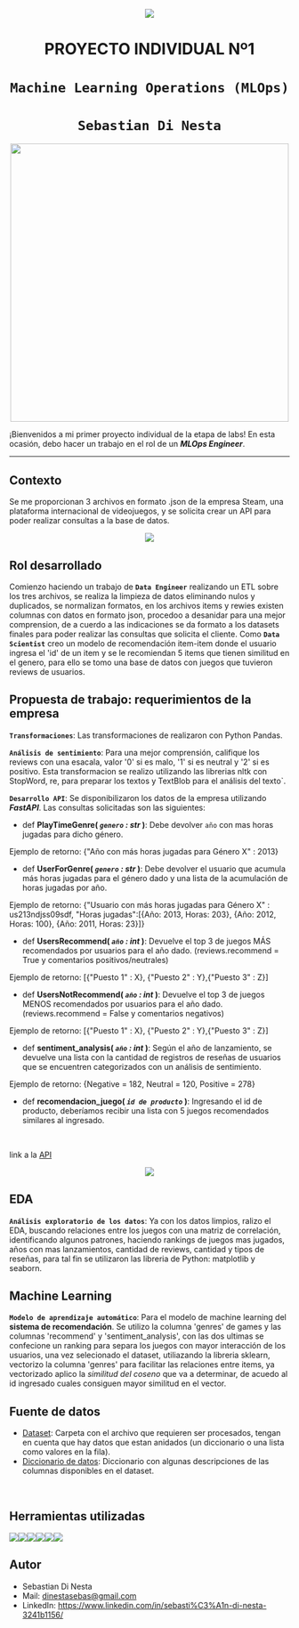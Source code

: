 <p align=center><img src=src/henry_portada.jpeg><p>

# <h1 align=center> **PROYECTO INDIVIDUAL Nº1** </h1>

# <h1 align=center>**`Machine Learning Operations (MLOps)`**</h1>
# <h1 align=center>**`Sebastian Di Nesta`**</h1>

<p align="center">
<img src=src/MLops.png height=500>
</p>

¡Bienvenidos a mi primer proyecto individual de la etapa de labs! En esta ocasión, debo hacer un trabajo en el rol de un ***MLOps Engineer***.  

<hr>  

## Contexto

Se me proporcionan 3 archivos en formato .json de la empresa Steam, una plataforma internacional de videojuegos, y se solicita crear un API para poder realizar consultas a la base de datos.

<p align=center><img src=src/steam.jpg><p>

## **Rol desarrollado**

Comienzo haciendo un trabajo de **`Data Engineer`** realizando un ETL sobre los tres archivos, se realiza la limpieza de datos eliminando nulos y duplicados, se normalizan formatos, en los archivos items y rewies existen columnas con datos en formato json, procedoo a desanidar para una mejor comprension, de a cuerdo a las indicaciones se da formato a los datasets finales para poder realizar las consultas que solicita el cliente. Como **`Data Scientist`** creo un modelo de recomendación item-item donde el usuario ingresa el 'id' de un item y se le recomiendan 5 items que tienen similitud en el genero, para ello se tomo una base de datos con juegos que tuvieron reviews de usuarios.


## **Propuesta de trabajo: requerimientos de la empresa**

**`Transformaciones`**:  Las transformaciones de realizaron con Python Pandas.

**`Análisis de sentimiento`**: Para una mejor comprensión, califique los reviews con una esacala, valor '0' si es malo, '1' si es neutral y '2' si es positivo. Esta transformacion se realizo utilizando las librerias nltk con StopWord, re, para preparar los textos y TextBlob para el análisis del texto`.

**`Desarrollo API`**:   Se disponibilizaron los datos de la empresa utilizando ***FastAPI***. Las consultas solicitadas son las siguientes:


+ def **PlayTimeGenre( *`genero` : str* )**:
    Debe devolver `año` con mas horas jugadas para dicho género.
  
Ejemplo de retorno: {"Año con más horas jugadas para Género X" : 2013}

+ def **UserForGenre( *`genero` : str* )**:
    Debe devolver el usuario que acumula más horas jugadas para el género dado y una lista de la acumulación de horas jugadas por año.

Ejemplo de retorno: {"Usuario con más horas jugadas para Género X" : us213ndjss09sdf,
			     "Horas jugadas":[{Año: 2013, Horas: 203}, {Año: 2012, Horas: 100}, {Año: 2011, Horas: 23}]}

+ def **UsersRecommend( *`año` : int* )**:
   Devuelve el top 3 de juegos MÁS recomendados por usuarios para el año dado. (reviews.recommend = True y comentarios positivos/neutrales)
  
Ejemplo de retorno: [{"Puesto 1" : X}, {"Puesto 2" : Y},{"Puesto 3" : Z}]

+ def **UsersNotRecommend( *`año` : int* )**:
   Devuelve el top 3 de juegos MENOS recomendados por usuarios para el año dado. (reviews.recommend = False y comentarios negativos)
  
Ejemplo de retorno: [{"Puesto 1" : X}, {"Puesto 2" : Y},{"Puesto 3" : Z}]

+ def **sentiment_analysis( *`año` : int* )**:
    Según el año de lanzamiento, se devuelve una lista con la cantidad de registros de reseñas de usuarios que se encuentren categorizados con un análisis de sentimiento. 

Ejemplo de retorno: {Negative = 182, Neutral = 120, Positive = 278}

+ def **recomendacion_juego( *`id de producto`* )**:
    Ingresando el id de producto, deberíamos recibir una lista con 5 juegos recomendados similares al ingresado.
<br/>

link a la [API](https://pi-ml-steam-deploy.onrender.com)
<p align=center><img src=src/API.png><p>


## **EDA**

**`Análisis exploratorio de los datos`**: Ya con  los datos limpios, ralizo el EDA, buscando relaciones entre los juegos con una matriz de correlación, identificando algunos patrones, haciendo rankings de juegos mas jugados, años con mas lanzamientos, cantidad de reviews, cantidad y tipos de reseñas, para tal fin se utilizaron las libreria de Python: matplotlib y seaborn.


## **Machine Learning**

**`Modelo de aprendizaje automático`**: Para el modelo de machine learning del **sistema de recomendación**. Se utilizo la columna 'genres' de games y las columnas 'recommend' y 'sentiment_analysis', con las dos ultimas se confecione un ranking para separa los juegos con mayor interacción de los usuarios, una vez selecionado el dataset, utiliazando la libreria sklearn, vectorizo la columna 'genres' para facilitar las relaciones entre items, ya vectorizado aplico la *similitud del coseno* que va a determinar, de acuedo al id ingresado cuales consiguen mayor similitud en el vector.


## **Fuente de datos**

+ [Dataset](https://drive.google.com/drive/folders/1HqBG2-sUkz_R3h1dZU5F2uAzpRn7BSpj): Carpeta con el archivo que requieren ser procesados, tengan en cuenta que hay datos que estan anidados (un diccionario o una lista como valores en la fila).
+ [Diccionario de datos](https://docs.google.com/spreadsheets/d/1-t9HLzLHIGXvliq56UE_gMaWBVTPfrlTf2D9uAtLGrk/edit?usp=drive_link): Diccionario con algunas descripciones de las columnas disponibles en el dataset.
<br/>


## **Herramientas utilizadas**

<p align=left><img src=src/python.png><img src=src/pandas.png heigth=20><img src=src/matplot.png><img src=src/seaborn.png><img src=src/sickit.png><img src=src/fastapi.png><p>

## **Autor**

 * Sebastian Di Nesta
 * Mail: dinestasebas@gmail.com
 * LinkedIn: https://www.linkedin.com/in/sebasti%C3%A1n-di-nesta-3241b1156/ 
<br/>